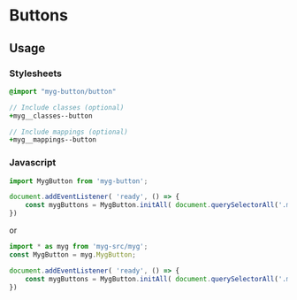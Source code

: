 # Buttons

## Usage

### Stylesheets

```sass
@import "myg-button/button"

// Include classes (optional)
+myg__classes--button

// Include mappings (optional)
+myg__mappings--button
```

### Javascript

```js
import MygButton from 'myg-button';

document.addEventListener( 'ready', () => {
    const mygButtons = MygButton.initAll( document.querySelectorAll('.myg-button'), {} );
})
```

or

```js
import * as myg from 'myg-src/myg';
const MygButton = myg.MygButton;

document.addEventListener( 'ready', () => {
    const mygButtons = MygButton.initAll( document.querySelectorAll('.myg-button'), {} );
})
```
